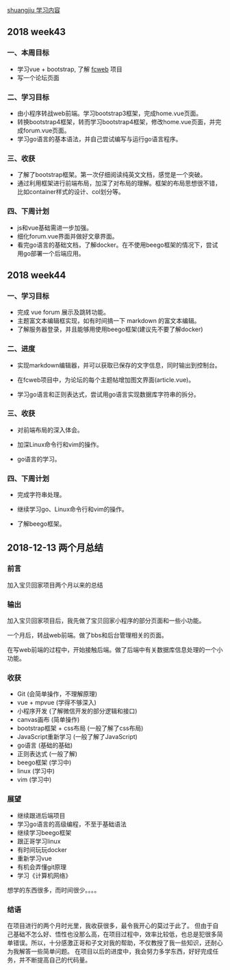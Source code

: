 [shuangjiu 学习内容](https://github.com/99MyCql)

## 2018 week43

### 一、本周目标

- 学习vue + bootstrap, 了解 [fcweb](https://github.com/airdb/fcweb) 项目
- 写一个论坛页面

### 二、学习目标

- 由小程序转战web前端。学习bootstrap3框架，完成home.vue页面。
- 转换bootstrap4框架，转而学习bootstrap4框架，修改home.vue页面，并完成forum.vue页面。
- 学习go语言的基本语法，并自己尝试编写与运行go语言程序。

### 三、收获

- 了解了bootstrap框架。第一次仔细阅读纯英文文档，感觉是一个突破。
- 通过利用框架进行前端布局，加深了对布局的理解。框架的布局思想很不错，比如container样式的设计、col划分等。

### 四、下周计划

- js和vue基础需进一步加强。
- 细化forum.vue界面并做好文章界面。
- 看完go语言的基础文档，了解docker。在不使用beego框架的情况下，尝试用go部署一个后端应用。


## 2018 week44

### 一、学习目标

- 完成 vue forum 展示及跳转功能。
- 主题富文本编辑框实现，如有时间搞一下 markdown 的富文本编辑。
- 了解服务器登录，并且能够用使用beego框架(建议先不要了解docker)

### 二、进度

- 实现markdown编辑器，并可以获取已保存的文字信息，同时输出到控制台。

- 在fcweb项目中，为论坛的每个主题帖增加图文界面(article.vue)。

- 学习go语言和正则表达式，尝试用go语言实现数据库字符串的拆分。

### 三、收获

- 对前端布局的深入体会。

- 加深Linux命令行和vim的操作。

- go语言的学习。

### 四、下周计划

- 完成字符串处理。

- 继续学习go、Linux命令行和vim的操作。

- 了解beego框架。


## 2018-12-13 两个月总结

### 前言

加入宝贝回家项目两个月以来的总结

### 输出

加入宝贝回家项目后，我先做了宝贝回家小程序的部分页面和一些小功能。

一个月后，转战web前端。做了bbs和后台管理相关的页面。

在写web前端的过程中，开始接触后端。做了后端中有关数据库信息处理的一个小功能。

### 收获

- Git (会简单操作，不理解原理)
- vue + mpvue (学得不够深入)
- 小程序开发 (了解微信开发的部分逻辑和接口)
- canvas画布 (简单操作)
- bootstrap框架 + css布局 (一般了解了css布局)
- JavaScript重新学习	(一般了解了JavaScript)
- go语言	(基础的基础)
- 正则表达式	(一般了解)
- beego框架 (学习中)
- linux (学习中)
- vim (学习中)

### 展望

- 继续跟进后端项目
- 学习go语言的高级编程，不至于基础语法
- 继续学习beego框架
- 跟正哥学习linux
- 有时间玩玩docker
- 重新学习vue
- 有机会弄懂git原理
- 学习《计算机网络》

想学的东西很多，而时间很少。。。。

### 结语

在项目进行的两个月时光里，我收获很多，最令我开心的莫过于此了。
但由于自己基础不怎么好、悟性也没那么高，在项目过程中，效率比较低，也总是犯很多简单错误。所以，十分感激正哥和子文对我的帮助，不仅教授了我一些知识，还耐心为我解答一些简单问题。
在项目以后的进度中，我会努力多学东西，好好完成任务，并不断提高自己的代码量。
